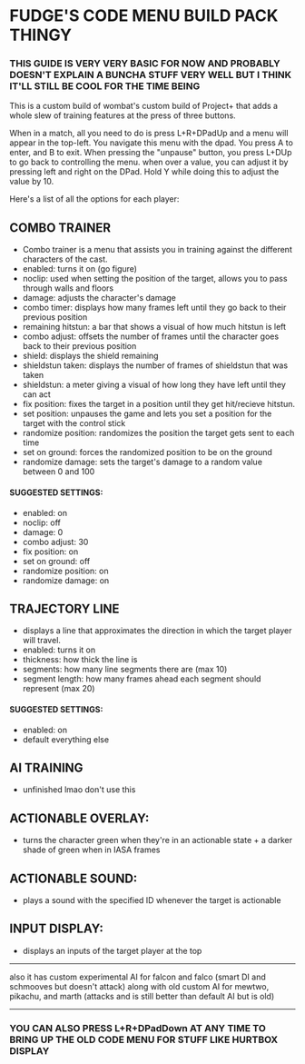 # FUDGE'S CODE MENU BUILD PACK THINGY

### THIS GUIDE IS VERY VERY BASIC FOR NOW AND PROBABLY DOESN'T EXPLAIN A BUNCHA STUFF VERY WELL BUT I THINK IT'LL STILL BE COOL FOR THE TIME BEING

This is a custom build of wombat's custom build of Project+ that adds a whole slew of training features at the press of three buttons.

When in a match, all you need to do is press L+R+DPadUp and a menu will appear in the top-left. 
You navigate this menu with the dpad. You press A to enter, and B to exit. When pressing the "unpause" button, you press L+DUp to go back to controlling the menu.
when over a value, you can adjust it by pressing left and right on the DPad. Hold Y while doing this to adjust the value by 10.

Here's a list of all the options for each player:
## COMBO TRAINER
  - Combo trainer is a menu that assists you in training against the different characters of the cast.
  - enabled: turns it on (go figure)
  - noclip: used when setting the position of the target, allows you to pass through walls and floors
  - damage: adjusts the character's damage
  - combo timer: displays how many frames left until they go back to their previous position
  - remaining hitstun: a bar that shows a visual of how much hitstun is left
  - combo adjust: offsets the number of frames until the character goes back to their previous position
  - shield: displays the shield remaining
  - shieldstun taken: displays the number of frames of shieldstun that was taken
  - shieldstun: a meter giving a visual of how long they have left until they can act
  - fix position: fixes the target in a position until they get hit/recieve hitstun. 
  - set position: unpauses the game and lets you set a position for the target with the control stick
  - randomize position: randomizes the position the target gets sent to each time
  - set on ground: forces the randomized position to be on the ground
  - randomize damage: sets the target's damage to a random value between 0 and 100

#### SUGGESTED SETTINGS:
  - enabled: on
  - noclip: off
  - damage: 0
  - combo adjust: 30
  - fix position: on
  - set on ground: off
  - randomize position: on
  - randomize damage: on

## TRAJECTORY LINE
  - displays a line that approximates the direction in which the target player will travel. 
  - enabled: turns it on
  - thickness: how thick the line is
  - segments: how many line segments there are (max 10)
  - segment length: how many frames ahead each segment should represent (max 20)

#### SUGGESTED SETTINGS:
  - enabled: on
  - default everything else

## AI TRAINING
  - unfinished lmao don't use this

## ACTIONABLE OVERLAY:
  - turns the character green when they're in an actionable state + a darker shade of green when in IASA frames

## ACTIONABLE SOUND:
  - plays a sound with the specified ID whenever the target is actionable

## INPUT DISPLAY:
  - displays an inputs of the target player at the top

---

also it has custom experimental AI for falcon and falco (smart DI and schmooves but doesn't attack)
along with old custom AI for mewtwo, pikachu, and marth (attacks and is still better than default AI but is old)

---

### YOU CAN ALSO PRESS L+R+DPadDown AT ANY TIME TO BRING UP THE OLD CODE MENU FOR STUFF LIKE HURTBOX DISPLAY